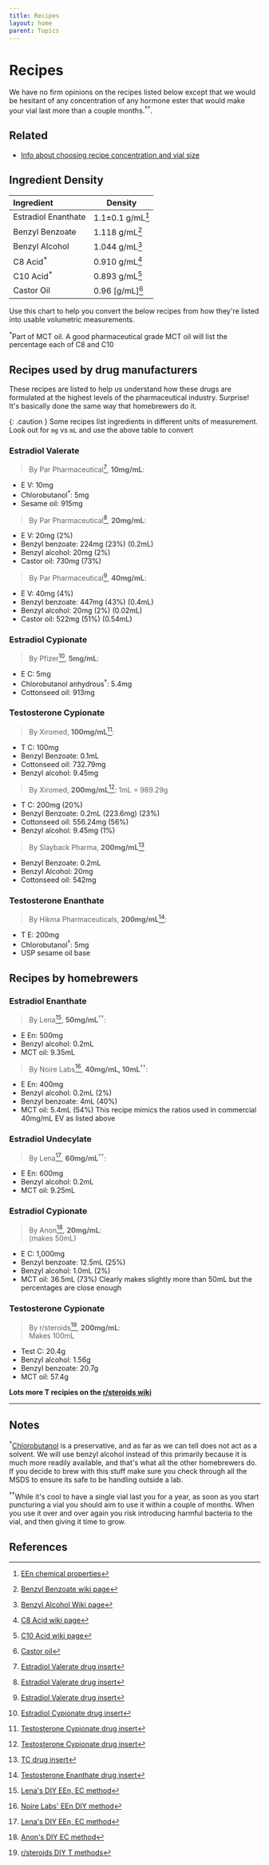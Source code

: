 ```yaml
---
title: Recipes
layout: home
parent: Topics
---
```


# Recipes

We have no firm opinions on the recipes listed below except that we would be hesitant of any concentration of any hormone ester that would make your vial last more than a couple months.<sup>††</sup>.

## Related

* [Info about choosing recipe concentration and vial size]

## Ingredient Density

| Ingredient           | Density                   |
|:---------------------|---------------------------|
| Estradiol Enanthate  | 1.1±0.1 g/mL[^13] |
| Benzyl Benzoate      | 1.118 g/mL[^9]    |
| Benzyl Alcohol       | 1.044 g/mL[^10]   |
| C8 Acid<sup>*</sup>  | 0.910 g/mL[^11]   |
| C10 Acid<sup>*</sup> | 0.893 g/mL[^12]   |
| Castor Oil           | 0.96 [g/mL][^14]  |


Use this chart to help you convert the below recipes from how they're listed into usable volumetric measurements.

<sup>*</sup>Part of MCT oil. A good pharmaceutical grade MCT oil will list the percentage each of C8 and C10

## Recipes used by drug manufacturers

These recipes are listed to help us understand how these drugs are formulated at the highest levels of the pharmaceutical industry. Surprise! It's basically done the same way that homebrewers do it. 

{: .caution }
Some recipes list ingredients in different units of measurement. Look out for `mg` vs `mL` and use the above table to convert

### **Estradiol Valerate**
> By Par Pharmaceutical[^1], **10mg/mL**:
* E V: 10mg
* Chlorobutanol<sup>†</sup>: 5mg
* Sesame oil: 915mg

> By Par Pharmaceutical[^1], **20mg/mL**:
* E V: 20mg (2%)
* Benzyl benzoate: 224mg (23%) (0.2mL)
* Benzyl alcohol: 20mg (2%)
* Castor oil: 730mg (73%)

> By Par Pharmaceutical[^1], **40mg/mL**:
* E V: 40mg (4%)
* Benzyl benzoate: 447mg (43%) (0.4mL) 
* Benzyl alcohol: 20mg (2%) (0.02mL) 
* Castor oil: 522mg (51%) (0.54mL)

### **Estradiol Cypionate**

> By Pfizer[^2], **5mg/mL**:
* E C: 5mg
* Chlorobutanol anhydrous<sup>†</sup>: 5.4mg
* Cottonseed oil: 913mg

### **Testosterone Cypionate**

> By Xiromed, **100mg/mL**[^3]:
* T C: 100mg
* Benzyl Benzoate: 0.1mL
* Cottonseed oil: 732.79mg
* Benzyl alcohol: 9.45mg

> By Xiromed, **200mg/mL**[^3]:
> 1mL = 989.29g
* T C: 200mg (20%)
* Benzyl Benzoate: 0.2mL (223.6mg) (23%)
* Cottonseed oil: 556.24mg (56%)
* Benzyl alcohol: 9.45mg (1%)

> By Slayback Pharma, **200mg/mL**[^15]
* Benzyl Benzoate: 0.2mL
* Benzyl Alcohol: 20mg
* Cottonseed oil: 542mg

### **Testosterone Enanthate**

> By Hikma Pharmaceuticals, **200mg/mL**[^4]:
* T E: 200mg
* Chlorobutanol<sup>†</sup>: 5mg
* USP sesame oil base

## Recipes by homebrewers

### **Estradiol Enanthate**

> By Lena[^5], **50mg/mL**<sup>††</sup>:
* E En: 500mg
* Benzyl alcohol: 0.2mL
* MCT oil: 9.35mL

> By Noire Labs[^6], **40mg/mL, 10mL**<sup>††</sup>:
* E En: 400mg
* Benzyl alcohol: 0.2mL (2%)
* Benzyl benzoate: 4mL (40%)
* MCT oil: 5.4mL (54%)
This recipe mimics the ratios used in commercial 40mg/mL EV as listed above

### **Estradiol Undecylate**

> By Lena[^5], **60mg/mL**<sup>††</sup>:
* E En: 600mg
* Benzyl alcohol: 0.2mL
* MCT oil: 9.25mL

### **Estradiol Cypionate**

> By Anon[^7], **20mg/mL**:  
> (makes 50mL)
* E C: 1,000mg
* Benzyl benzoate: 12.5mL (25%)
* Benzyl alcohol: 1.0mL (2%)
* MCT oil: 36.5mL (73%)
Clearly makes slightly more than 50mL but the percentages are close enough

### **Testosterone Cypionate**

> By r/steroids[^8], **200mg/mL**:  
> Makes 100mL
* Test C: 20.4g
* Benzyl alcohol: 1.56g
* Benzyl benzoate: 20.7g
* MCT oil: 57.4g

**Lots more T recipies on the [r/steroids wiki](https://www.reddit.com/r/steroids/wiki/homebrew/list/#wiki_testosterone)**

---

## Notes

<sup>†</sup>[Chlorobutanol](https://en.wikipedia.org/wiki/Chlorobutanol) is a preservative, and as far as we can tell does not act as a solvent. We will use benzyl alcohol instead of this primarily because it is much more readily available, and that's what all the other homebrewers do. If you decide to brew with this stuff make sure you check through all the MSDS to ensure its safe to be handling outside a lab. 

<sup>††</sup>While it's cool to have a single vial last you for a year, as soon as you start puncturing a vial you should aim to use it within a couple of months. When you use it over and over again you risk introducing harmful bacteria to the vial, and then giving it time to grow.

## References

[^1]: [Estradiol Valerate drug insert](https://www.accessdata.fda.gov/drugsatfda_docs/label/2022/009402Orig1s060lbl.pdf)

[^2]: [Estradiol Cypionate drug insert](https://www.drugs.com/pro/depo-estradiol.html)

[^3]: [Testosterone Cypionate drug insert](https://www.drugs.com/pro/testosterone-cypionate.html)

[^4]: [Testosterone Enanthate drug insert](https://www.drugs.com/pro/testosterone-enanthate.html)

[^5]: [Lena's DIY EEn, EC method](https://groups.io/g/MTFHRT/wiki/29602#Mix)

[^6]: [Noire Labs' EEn DIY method](https://noirelabs.net/diy-estradiol-guide#mixing)

[^7]: [Anon's DIY EC method](https://files.catbox.moe/ax9efj.pdf)

[^8]: [r/steroids DIY T methods](https://www.reddit.com/r/steroids/wiki/homebrew/list/#wiki_testosterone)

[^9]: [Benzyl Benzoate wiki page](https://en.wikipedia.org/wiki/Benzyl_benzoate)

[^10]: [Benzyl Alcohol Wiki page](https://en.wikipedia.org/wiki/Benzyl_alcohol)

[^11]: [C8 Acid wiki page](https://en.wikipedia.org/wiki/Caprylic_acid)

[^12]: [C10 Acid wiki page](https://en.wikipedia.org/wiki/Capric_acid)

[^13]: [EEn chemical properties](https://www.chemspider.com/Chemical-Structure.19815.html)

[^14]: [Castor oil](https://pubchem.ncbi.nlm.nih.gov/compound/Castor-oil#section=Density)

[^15]: [TC drug insert](https://www.accessdata.fda.gov/drugsatfda_docs/label/2022/216318s000lbl.pdf)

[Info about choosing recipe concentration and vial size]: /topics/vial_size_concentration
